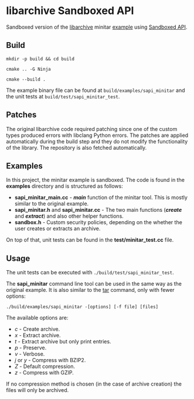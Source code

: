 # libarchive Sandboxed API

Sandboxed version of the [libarchive](https://www.libarchive.org/) minitar [example](https://github.com/libarchive/libarchive/blob/master/examples/minitar/minitar.c) using [Sandboxed API](https://github.com/google/sandboxed-api).

## Build

<!-- First, run `git submodule update --init --recursive` to update submodules.
After this, run the following commands: -->

`mkdir -p build && cd build`

`cmake .. -G Ninja`

`cmake --build .`


The example binary file can be found at `build/examples/sapi_minitar` and the unit tests at `build/test/sapi_minitar_test`.

## Patches

The original libarchive code required patching since one of the custom types produced errors with libclang Python errors. The patches are applied automatically during the build step and they do not modify the functionality of the library. The repository is also fetched automatically.

## Examples

In this project, the minitar example is sandboxed.
The code is found in the **examples** directory and is structured as follows:
- **sapi_minitar_main.cc** - ***main*** function of the minitar tool. This is mostly similar to the original example.
- **sapi_minitar.h** and **sapi_minitar.cc** - The two main functions (***create*** and ***extract***) and also other helper functions.
- **sandbox.h** - Custom security policies, depending on the whether the user creates or extracts an archive.


On top of that, unit tests can be found in the **test/minitar_test.cc** file.

## Usage

The unit tests can be executed with `./build/test/sapi_minitar_test`.

The **sapi_minitar** command line tool can be used in the same way as the original example. It is also similar to the [tar](https://man7.org/linux/man-pages/man1/tar.1.html) command, only with fewer options:

`./build/examples/sapi_minitar -[options] [-f file] [files]`

The available options are:
- *c* - Create archive.
- *x* - Extract archive.
- *t* - Extract archive but only print entries.
- *p* - Preserve.
- *v* - Verbose.
- *j* or *y* - Compress with BZIP2.
- *Z* - Default compression.
- *z* - Compress with GZIP.

If no compression method is chosen (in the case of archive creation) the files will only be archived.
